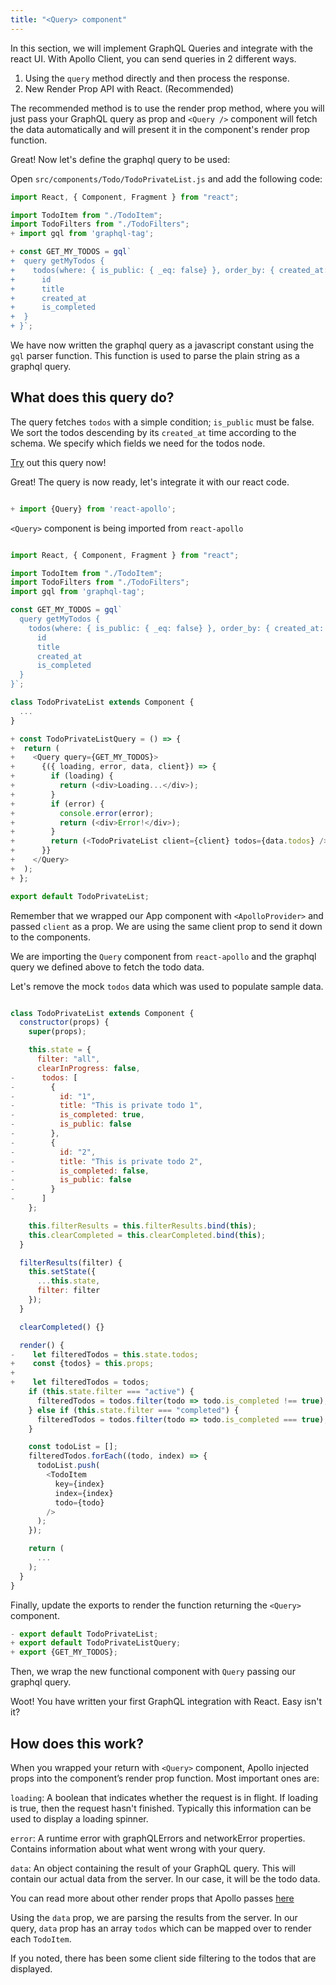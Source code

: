 ```yaml
---
title: "<Query> component"
---
```


In this section, we will implement GraphQL Queries and integrate with the react UI.
With Apollo Client, you can send queries in 2 different ways.

1. Using the `query` method directly and then process the response.
2. New Render Prop API with React. (Recommended)

The recommended method is to use the render prop method, where you will just pass your GraphQL query as prop and `<Query />` component will fetch the data automatically and will present it in the component's render prop function.

Great! Now let's define the graphql query to be used:

Open `src/components/Todo/TodoPrivateList.js` and add the following code:

```javascript
import React, { Component, Fragment } from "react";

import TodoItem from "./TodoItem";
import TodoFilters from "./TodoFilters";
+ import gql from 'graphql-tag';

+ const GET_MY_TODOS = gql`
+  query getMyTodos {
+    todos(where: { is_public: { _eq: false} }, order_by: { created_at: desc }) {
+      id
+      title
+      created_at
+      is_completed
+  }
+ }`;
```

We have now written the graphql query as a javascript constant using the `gql` parser function. This function is used to parse the plain string as a graphql query.

What does this query do? 
------------------------
The query fetches `todos` with a simple condition; `is_public` must be false. We sort the todos descending by its `created_at` time according to the schema. We specify which fields we need for the todos node.

[Try](https://learn.hasura.io/graphql/graphiql) out this query now!

Great! The query is now ready, let's integrate it with our react code.

```javascript

+ import {Query} from 'react-apollo';

```

`<Query>` component is being imported from `react-apollo`

```javascript

import React, { Component, Fragment } from "react";

import TodoItem from "./TodoItem";
import TodoFilters from "./TodoFilters";
import gql from 'graphql-tag';

const GET_MY_TODOS = gql`
  query getMyTodos {
    todos(where: { is_public: { _eq: false} }, order_by: { created_at: desc }) {
      id
      title
      created_at
      is_completed
  }
}`;

class TodoPrivateList extends Component {
  ...
}

+ const TodoPrivateListQuery = () => {
+  return (
+    <Query query={GET_MY_TODOS}>
+      {({ loading, error, data, client}) => {
+        if (loading) {
+          return (<div>Loading...</div>);
+        }
+        if (error) {
+          console.error(error);
+          return (<div>Error!</div>);
+        }
+        return (<TodoPrivateList client={client} todos={data.todos} />);
+      }}
+    </Query>
+  );
+ };

export default TodoPrivateList;
```

Remember that we wrapped our App component with `<ApolloProvider>` and passed `client` as a prop. We are using the same client prop to send it down to the components.

We are importing the `Query` component from `react-apollo` and the graphql query we defined above to fetch the todo data.

Let's remove the mock `todos` data which was used to populate sample data.

```javascript

class TodoPrivateList extends Component {
  constructor(props) {
    super(props);

    this.state = {
      filter: "all",
      clearInProgress: false,
-      todos: [
-        {
-          id: "1",
-          title: "This is private todo 1",
-          is_completed: true,
-          is_public: false
-        },
-        {
-          id: "2",
-          title: "This is private todo 2",
-          is_completed: false,
-          is_public: false
-        }
-      ]
    };

    this.filterResults = this.filterResults.bind(this);
    this.clearCompleted = this.clearCompleted.bind(this);
  }

  filterResults(filter) {
    this.setState({
      ...this.state,
      filter: filter
    });
  }

  clearCompleted() {}

  render() {
-    let filteredTodos = this.state.todos;
+    const {todos} = this.props;
+
+    let filteredTodos = todos;
    if (this.state.filter === "active") {
      filteredTodos = todos.filter(todo => todo.is_completed !== true);
    } else if (this.state.filter === "completed") {
      filteredTodos = todos.filter(todo => todo.is_completed === true);
    }

    const todoList = [];
    filteredTodos.forEach((todo, index) => {
      todoList.push(
        <TodoItem
          key={index}
          index={index}
          todo={todo}
        />
      );
    });

    return (
      ...
    );
  }
}

```

Finally, update the exports to render the function returning the `<Query>` component.

```javascript
- export default TodoPrivateList;
+ export default TodoPrivateListQuery;
+ export {GET_MY_TODOS};
```

Then, we wrap the new functional component with `Query` passing our graphql query.

Woot! You have written your first GraphQL integration with React. Easy isn't it?

How does this work?
-------------------
When you wrapped your return with `<Query>` component, Apollo injected props into the component’s render prop function. Most important ones are:

`loading`: A boolean that indicates whether the request is in flight. If loading is true, then the request hasn't finished. Typically this information can be used to display a loading spinner.

`error`: A runtime error with graphQLErrors and networkError properties. Contains information about what went wrong with your query.

`data`: An object containing the result of your GraphQL query. This will contain our actual data from the server. In our case, it will be the todo data.

You can read more about other render props that Apollo passes [here](https://www.apollographql.com/docs/react/essentials/queries.html#render-prop)

Using the `data` prop, we are parsing the results from the server. In our query, `data` prop has an array `todos` which can be mapped over to render each `TodoItem`.

If you noted, there has been some client side filtering to the todos that are displayed.
